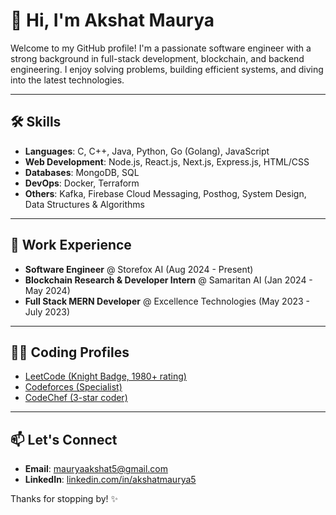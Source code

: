 # 👋 Hi, I'm Akshat Maurya

Welcome to my GitHub profile! I'm a passionate software engineer with a strong background in full-stack development, blockchain, and backend engineering. I enjoy solving problems, building efficient systems, and diving into the latest technologies.

---

## 🛠️ Skills
- **Languages**: C, C++, Java, Python, Go (Golang), JavaScript
- **Web Development**: Node.js, React.js, Next.js, Express.js, HTML/CSS
- **Databases**: MongoDB, SQL
- **DevOps**: Docker, Terraform
- **Others**: Kafka, Firebase Cloud Messaging, Posthog, System Design, Data Structures & Algorithms

---

## 💼 Work Experience
- **Software Engineer** @ Storefox AI (Aug 2024 - Present)
- **Blockchain Research & Developer Intern** @ Samaritan AI (Jan 2024 - May 2024)
- **Full Stack MERN Developer** @ Excellence Technologies (May 2023 - July 2023)

---

## 🧑‍💻 Coding Profiles
- [LeetCode (Knight Badge, 1980+ rating)](https://leetcode.com/u/tirederit_5/)
- [Codeforces (Specialist)](https://codeforces.com/profile/alchemist_5)
- [CodeChef (3-star coder)](https://www.codechef.com/users/tirederit)

---

## 📫 Let's Connect
- **Email**: [mauryaakshat5@gmail.com](mailto:mauryaakshat5@gmail.com)
- **LinkedIn**: [linkedin.com/in/akshatmaurya5](https://www.linkedin.com/in/akshatmaurya5/)

Thanks for stopping by! ✨

